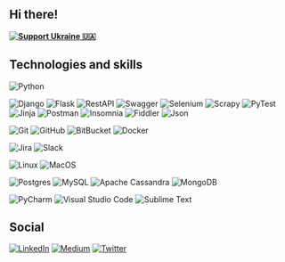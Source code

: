 ## Hi there!

**[![Support Ukraine 🇺🇦](https://img.shields.io/badge/Support-Ukraine-FFCC00.svg?style=for-the-badge&color=FFCC00&labelColor=0057b7)](https://savelife.in.ua/)**



## Technologies and skills

![Python](https://img.shields.io/badge/python-0174DF?style=for-the-badge&logo=python&logoColor=ffdd54)

![Django](https://img.shields.io/badge/django-088A08?style=for-the-badge&logo=django&logoColor=white)
![Flask](https://img.shields.io/badge/Flask-088A85?style=for-the-badge&logo=flask&logoColor=white)
![RestAPI](https://img.shields.io/badge/RestAPI-01A9DB?style=for-the-badge&logo=RestAPI&logoColor=white)
![Swagger](https://img.shields.io/badge/Swagger-088A08?style=for-the-badge&logo=swagger&logoColor=white)
![Selenium](https://img.shields.io/badge/selenium-3ADF00?style=for-the-badge&logo=selenium&logoColor=white)
![Scrapy](https://img.shields.io/badge/Scrapy-%234ea44b.svg?style=for-the-badge&logo=Scrapy&logoColor=white)
![PyTest](https://img.shields.io/badge/pytest-01A9DB?style=for-the-badge&logo=pytest&logoColor=white)
![Jinja](https://img.shields.io/badge/Jinja-8A0808?style=for-the-badge&logo=Jinja&logoColor=white)
![Postman](https://img.shields.io/badge/Postman-FF8000?style=for-the-badge&logo=Postman&logoColor=white)
![Insomnia](https://img.shields.io/badge/Insomnia-%2340f.svg?style=for-the-badge&logo=Insomnia&logoColor=white)
![Fiddler](https://img.shields.io/badge/Fiddler-8A0808?style=for-the-badge&logo=Fiddler&logoColor=white)
![Json](https://img.shields.io/badge/Json-6E6E6E?style=for-the-badge&logo=json&logoColor=white)

![Git](https://img.shields.io/badge/git-FF8000?style=for-the-badge&logo=git&logoColor=white)
![GitHub](https://img.shields.io/badge/github-585858?style=for-the-badge&logo=github&logoColor=white)
![BitBucket](https://img.shields.io/badge/bitbucket-0080FF?style=for-the-badge&logo=bitbucket&logoColor=white)
![Docker](https://img.shields.io/badge/Docker-0080FF?style=for-the-badge&logo=docker&logoColor=white)

![Jira](https://img.shields.io/badge/Jira-0080FF?style=for-the-badge&logo=Jira&logoColor=white)
![Slack](https://img.shields.io/badge/Slack-0080FF?style=for-the-badge&logo=Slack&logoColor=white)

![Linux](https://img.shields.io/badge/Linux-0080FF?style=for-the-badge&logo=Linux&logoColor=white)
![MacOS](https://img.shields.io/badge/MacOS-0080FF?style=for-the-badge&logo=MacOS&logoColor=white)

![Postgres](https://img.shields.io/badge/postgres-%2332316192.svg?style=for-the-badge&logo=postgresql&logoColor=white)
![MySQL](https://img.shields.io/badge/mysql-%2340f.svg?style=for-the-badge&logo=mysql&logoColor=white)
![Apache Cassandra](https://img.shields.io/badge/Apache%20Cassandra-81DAF5?style=for-the-badge&logo=ApacheCassandra&logoColor=white)
![MongoDB](https://img.shields.io/badge/MongoDB-%234ea44b.svg?style=for-the-badge&logo=mongodb&logoColor=white)

![PyCharm](https://img.shields.io/badge/PyCharm-0B610B.svg?style=for-the-badge&logo=PyCharm&logoColor=white)
![Visual Studio Code](https://img.shields.io/badge/Visual%20Studio%20Code-0078d7.svg?style=for-the-badge&logo=visual-studio-code&logoColor=white)
![Sublime Text](https://img.shields.io/badge/Sublime%20Text-DBA901.svg?style=for-the-badge&logo=SublimeText&logoColor=white)



## Social
[![LinkedIn](https://img.shields.io/badge/LinkedIn-0101DF?style=for-the-badge&logo=LinkedIn&logoColor=white)](https://www.linkedin.com/in/vladyslav-bashtannyk/)
[![Medium](https://img.shields.io/badge/Medium-2CA5E0?style=for-the-badge&logo=Medium&logoColor=white)](https://medium.com/@vlad.bashtannyk)
[![Twitter](https://img.shields.io/badge/Twitter-%23E4405F.svg?style=for-the-badge&logo=Twitter&logoColor=white)](https://twitter.com/VladyslavBasht2)
